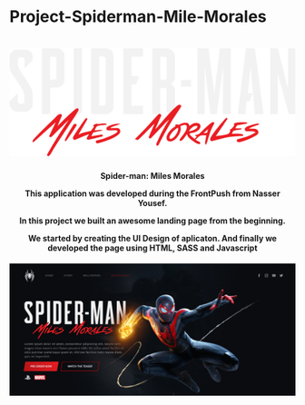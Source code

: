 # Project-Spiderman-Mile-Morales
<h1 align="center">
    <img alt="Logo" src="img/spiderman-text.png" />
    <br>
</h1>

<h4 align="center">
  <p>Spider-man: Miles Morales</p>
  
  <p>This application was developed during the FrontPush from Nasser Yousef.</p>

  <p>
  In this project we built an awesome landing page from the beginning. 

  We started by creating the UI Design of aplicaton. And finally we developed the page using HTML, SASS and Javascript
  </p>
</h4>

<div>
    <img src="img/main-page.png" alt="">
</div>